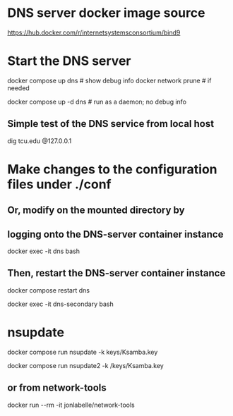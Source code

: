 # DNS server docker image source
https://hub.docker.com/r/internetsystemsconsortium/bind9


# Start the DNS server
docker compose up dns      # show debug info
docker network prune       # if needed

docker compose up -d dns   # run as a daemon; no debug info


## Simple test of the DNS service from local host
dig tcu.edu @127.0.0.1


# Make changes to the configuration files under ./conf

## Or, modify on the mounted directory by
## logging onto the DNS-server container instance
docker exec -it dns bash
## Then, restart the DNS-server container instance
docker compose restart dns

docker exec -it dns-secondary bash

# nsupdate
docker compose run nsupdate -k keys/Ksamba.key

docker compose run nsupdate2 -k /keys/Ksamba.key

## or from network-tools
docker run --rm -it jonlabelle/network-tools